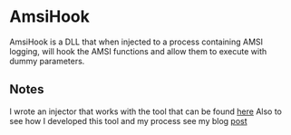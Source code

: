 # AmsiHook
AmsiHook is a DLL that when injected to a process containing AMSI logging, will hook the AMSI functions and allow them to execute with dummy parameters.

## Notes
I wrote an injector that works with the tool that can be found [here](https://github.com/tomcarver16/SimpleInjector)
Also to see how I developed this tool and my process see my blog [post](https://x64sec.sh/understanding-and-bypassing-amsi/)
